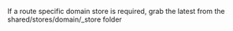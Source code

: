 If a route specific domain store is required, grab the latest from the shared/stores/domain/\_store folder
